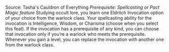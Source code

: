Source: Tasha's Cauldron of Everything
*Prerequisite: Spellcasting or Pact Magic feature*
Studying occult lore, you learn one Eldritch Invocation option of your choice from the warlock class. Your spellcasting ability for the invocation is Intelligence, Wisdom, or Charisma (choose when you select this feat). If the invocation has a prerequisite of any kind, you can choose that invocation only if you’re a warlock who meets the prerequisite.
Whenever you gain a level, you can replace the invocation with another one from the warlock class.